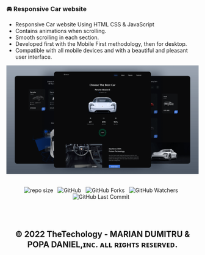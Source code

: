 ### 🚘 Responsive Car website

- Responsive Car website Using HTML CSS & JavaScript
- Contains animations when scrolling.
- Smooth scrolling in each section.
- Developed first with the Mobile First methodology, then for desktop.
- Compatible with all mobile devices and with a beautiful and pleasant user interface.



![preview img](/preview.png)
<br><br>
<div align="center">

![repo size](https://img.shields.io/github/repo-size/mGunawardhana/JS-Calc?style=for-the-badge) &nbsp;
![GitHub](https://img.shields.io/github/license/mGunawardhana/JS-Calc?style=for-the-badge) &nbsp;
![GitHub Forks](https://img.shields.io/github/forks/mGunawardhana/JS-Calc?&labelColor=black&color=f7b731&style=for-the-badge) &nbsp;
![GitHub Watchers](https://img.shields.io/github/watchers/mGunawardhana/JS-Calc?style=for-the-badge) &nbsp;
![GitHub Last Commit](https://img.shields.io/github/last-commit/mGunawardhana/JS-Calc?style=for-the-badge) &nbsp;

</div>
<br><br>

<div align="center">

## © 2022 TheTechology - MARIAN DUMITRU & POPA DANIEL,ɪɴᴄ. ᴀʟʟ ʀɪɢʜᴛꜱ ʀᴇꜱᴇʀᴠᴇᴅ. 

</div>
